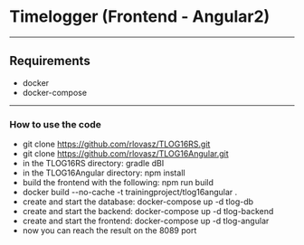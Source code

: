 # Timelogger (Frontend - Angular2)

----
## Requirements

* docker 
* docker-compose

----


### How to use the code

* git clone https://github.com/rlovasz/TLOG16RS.git
* git clone https://github.com/rlovasz/TLOG16Angular.git
* in the TLOG16RS directory: gradle dBI
* in the TLOG16Angular directory: npm install
* build the frontend with the following: npm run build
* docker build --no-cache -t trainingproject/tlog16angular .
* create and start the database: docker-compose up -d tlog-db
* create and start the backend: docker-compose up -d tlog-backend
* create and start the frontend: docker-compose up -d tlog-angular
* now you can reach the result on the 8089 port

